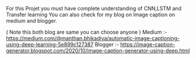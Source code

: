 For this Projet you must have complete understanding of CNN,LSTM and Transfer learning
You can also check for my blog on Image caption on medium and blogger.

( Note this both blog are same you can choose anyone )
Medium :- https://medium.com/@manthan.bhikadiya/automatic-image-captioning-using-deep-learning-5e899c127387
Blogger :- https://image-caption-generator.blogspot.com/2020/10/image-caption-generator-using-deep.html
